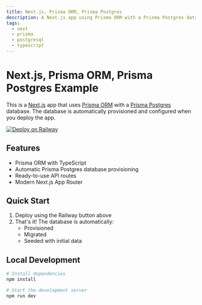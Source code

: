 ```yaml
---
title: Next.js, Prisma ORM, Prisma Postgres
description: A Next.js app using Prisma ORM with a Prisma Postgres database
tags:
  - next
  - prisma
  - postgresql
  - typescript
---
```


# Next.js, Prisma ORM, Prisma Postgres Example

This is a [Next.js](https://nextjs.org/) app that uses [Prisma ORM](https://www.prisma.io/) with a [Prisma Postgres](https://www.prisma.io/postgres) database. The database is automatically provisioned and configured when you deploy the app.

[![Deploy on Railway](https://railway.app/button.svg)](https://railway.app/new/template/)

## Features

- Prisma ORM with TypeScript
- Automatic Prisma Postgres database provisioning
- Ready-to-use API routes
- Modern Next.js App Router

## Quick Start

1. Deploy using the Railway button above
2. That's it! The database is automatically:
   - Provisioned
   - Migrated
   - Seeded with initial data

## Local Development

```bash
# Install dependencies
npm install

# Start the development server
npm run dev
```
